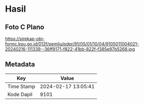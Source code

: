 # Hasil

## Foto C Plano

https://sirekap-obj-formc.kpu.go.id/012f/pemilu/pdpr/91/05/01/10/04/9105011004021-20240216-111339--36ff9171-f822-41bb-822f-f385e97b5268.jpg


## Metadata

| Key        | Value               |
| ---------- | ------------------- |
| Time Stamp | 2024-02-17 13:05:41 |
| Kode Dapil | 9101                |



